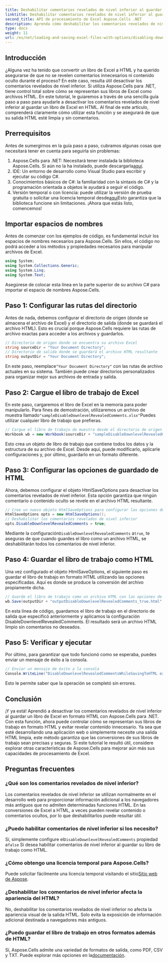 ```yaml
---
title: Deshabilitar comentarios revelados de nivel inferior al guardar en HTML
linktitle: Deshabilitar comentarios revelados de nivel inferior al guardar en HTML
second_title: API de procesamiento de Excel Aspose.Cells .NET
description: Aprenda cómo deshabilitar los comentarios revelados de nivel inferior al guardar un libro de Excel en HTML usando Aspose.Cells para .NET con esta guía detallada paso a paso.
type: docs
weight: 11
url: /es/net/loading-and-saving-excel-files-with-options/disabling-downlevel-revealed-comments/
---
```

## Introducción
¿Alguna vez ha tenido que convertir un libro de Excel a HTML y ha querido asegurarse de que no se revelen comentarios innecesarios ni contenido oculto durante el proceso? En este caso, resulta útil desactivar los comentarios revelados de nivel inferior. Si utiliza Aspose.Cells para .NET, tiene control total sobre cómo se representan sus libros de Excel como archivos HTML. En este tutorial, le guiaremos a través de una sencilla guía paso a paso para ayudarle a desactivar los comentarios revelados de nivel inferior al guardar un libro de Excel en HTML. 
Al final de este artículo, comprenderá claramente cómo utilizar esta función y se asegurará de que su salida HTML esté limpia y sin comentarios.
## Prerrequisitos
Antes de sumergirnos en la guía paso a paso, cubramos algunas cosas que necesitará tener en cuenta para seguirla sin problemas:
1.  Aspose.Cells para .NET: Necesitará tener instalada la biblioteca Aspose.Cells. Si aún no la ha instalado, puede descargarla[aquí](https://releases.aspose.com/cells/net/).
2. IDE: Un entorno de desarrollo como Visual Studio para escribir y ejecutar su código C#.
3. Conocimientos básicos de C#: la familiaridad con la sintaxis de C# y la programación orientada a objetos le ayudará a seguir el código.
4.  Versión temporal o con licencia: puede utilizar la versión de prueba gratuita o solicitar una licencia temporal desde[aquí](https://purchase.aspose.com/temporary-license/)Esto garantiza que la biblioteca funcione sin limitaciones.
¡Ahora que estás listo, comencemos!
## Importar espacios de nombres
Antes de comenzar con los ejemplos de código, es fundamental incluir los espacios de nombres necesarios para Aspose.Cells. Sin ellos, el código no podrá acceder a los métodos y propiedades necesarios para manipular archivos de Excel.
```csharp
using System;
using System.Collections.Generic;
using System.Linq;
using System.Text;
```
Asegúrese de colocar esta línea en la parte superior de su archivo C# para importar el espacio de nombres Aspose.Cells.
## Paso 1: Configurar las rutas del directorio
Antes de nada, debemos configurar el directorio de origen (donde se almacena el archivo de Excel) y el directorio de salida (donde se guardará el archivo HTML). Esto es crucial porque Aspose.Cells requiere las rutas de archivo exactas para acceder a los archivos y guardarlos.
```csharp
// Directorio de origen donde se encuentra su archivo Excel
string sourceDir = "Your Document Directory";
// Directorio de salida donde se guardará el archivo HTML resultante
string outputDir = "Your Document Directory";
```
 En este paso, reemplace`"Your Document Directory"` con las rutas de archivo actuales en su sistema. También puede crear directorios personalizados para organizar mejor sus archivos de entrada y salida.
## Paso 2: Cargue el libro de trabajo de Excel
 En este paso, cargaremos el libro de Excel en la memoria para poder manipularlo. Para fines de demostración, utilizaremos un archivo de muestra llamado`"sampleDisableDownlevelRevealedComments.xlsx"`Puedes utilizar cualquier libro de trabajo que prefieras.
```csharp
// Cargue el libro de trabajo de muestra desde el directorio de origen
Workbook wb = new Workbook(sourceDir + "sampleDisableDownlevelRevealedComments.xlsx");
```
Esto crea un objeto de libro de trabajo que contiene todos los datos y la estructura de su archivo de Excel. Desde aquí, puede modificarlo, aplicarle configuraciones y, por último, guardarlo en un formato diferente.
## Paso 3: Configurar las opciones de guardado de HTML
Ahora, debemos configurar el objeto HtmlSaveOptions para desactivar los comentarios revelados de nivel inferior. Esta opción garantiza que ningún comentario o contenido oculto se revele en el archivo HTML resultante.
```csharp
// Cree un nuevo objeto HtmlSaveOptions para configurar las opciones de guardado
HtmlSaveOptions opts = new HtmlSaveOptions();
// Deshabilitar los comentarios revelados de nivel inferior
opts.DisableDownlevelRevealedComments = true;
```
 Mediante la configuración`DisableDownlevelRevealedComments` a`true`, te aseguras de que cuando guardes el libro como un archivo HTML, se deshabilitarán todos los comentarios de nivel inferior.
## Paso 4: Guardar el libro de trabajo como HTML
Una vez configurado el objeto HtmlSaveOptions, el siguiente paso es guardar el libro de trabajo en formato HTML utilizando las opciones especificadas. Aquí es donde se produce la conversión del archivo propiamente dicha.
```csharp
// Guarde el libro de trabajo como un archivo HTML con las opciones de guardado especificadas
wb.Save(outputDir + "outputDisableDownlevelRevealedComments_true.html", opts);
```
En esta línea de código, guardamos el libro de trabajo en el directorio de salida que especificó anteriormente y aplicamos la configuración DisableDownlevelRevealedComments. El resultado será un archivo HTML limpio sin comentarios no deseados.
## Paso 5: Verificar y ejecutar
Por último, para garantizar que todo funcionó como se esperaba, puedes enviar un mensaje de éxito a la consola.
```csharp
// Enviar un mensaje de éxito a la consola
Console.WriteLine("DisableDownlevelRevealedCommentsWhileSavingToHTML executed successfully.");
```
Esto le permite saber que la operación se completó sin errores.
## Conclusión
¡Y ya está! Aprendió a desactivar los comentarios revelados de nivel inferior al guardar un libro de Excel en formato HTML con Aspose.Cells para .NET. Con esta función, ahora puede controlar cómo se representan sus libros de trabajo en formato HTML y evitar revelar contenido innecesario. Ya sea que esté desarrollando una aplicación web o simplemente necesite una salida HTML limpia, este método garantiza que las conversiones de sus libros de trabajo sean precisas y seguras.
Si este tutorial le resultó útil, considere explorar otras características de Aspose.Cells para mejorar aún más sus capacidades de procesamiento de Excel.
## Preguntas frecuentes
### ¿Qué son los comentarios revelados de nivel inferior?
Los comentarios revelados de nivel inferior se utilizan normalmente en el desarrollo web para proporcionar información adicional a los navegadores más antiguos que no admiten determinadas funciones HTML. En las conversiones de Excel a HTML, a veces pueden revelar contenido o comentarios ocultos, por lo que deshabilitarlos puede resultar útil.
### ¿Puedo habilitar comentarios de nivel inferior si los necesito?
 Sí, simplemente configure el`DisableDownlevelRevealedComments` propiedad a`false` Si desea habilitar comentarios de nivel inferior al guardar su libro de trabajo como HTML.
### ¿Cómo obtengo una licencia temporal para Aspose.Cells?
 Puede solicitar fácilmente una licencia temporal visitando el sitio[Sitio web de Aspose](https://purchase.aspose.com/temporary-license/).
### ¿Deshabilitar los comentarios de nivel inferior afecta la apariencia del HTML?
No, deshabilitar los comentarios revelados de nivel inferior no afecta la apariencia visual de la salida HTML. Solo evita la exposición de información adicional destinada a navegadores más antiguos.
### ¿Puedo guardar el libro de trabajo en otros formatos además de HTML?
 Sí, Aspose.Cells admite una variedad de formatos de salida, como PDF, CSV y TXT. Puede explorar más opciones en la[documentación](https://reference.aspose.com/cells/net/).